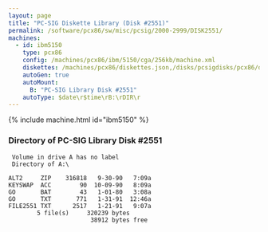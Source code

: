 ```yaml
---
layout: page
title: "PC-SIG Diskette Library (Disk #2551)"
permalink: /software/pcx86/sw/misc/pcsig/2000-2999/DISK2551/
machines:
  - id: ibm5150
    type: pcx86
    config: /machines/pcx86/ibm/5150/cga/256kb/machine.xml
    diskettes: /machines/pcx86/diskettes.json,/disks/pcsigdisks/pcx86/diskettes.json
    autoGen: true
    autoMount:
      B: "PC-SIG Library Disk #2551"
    autoType: $date\r$time\rB:\rDIR\r
---
```


{% include machine.html id="ibm5150" %}

### Directory of PC-SIG Library Disk #2551

     Volume in drive A has no label
     Directory of A:\

    ALT2     ZIP    316818   9-30-90   7:09a
    KEYSWAP  ACC        90  10-09-90   8:09a
    GO       BAT        43   1-01-80   3:08a
    GO       TXT       771   1-31-91  12:46a
    FILE2551 TXT      2517   1-21-91   9:07a
            5 file(s)     320239 bytes
                           38912 bytes free
